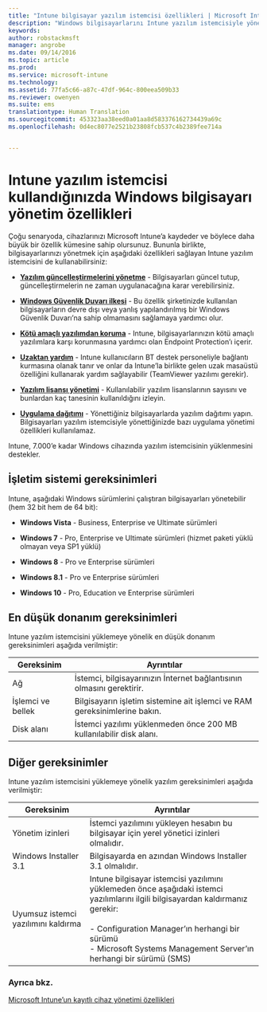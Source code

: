 ```yaml
---
title: "Intune bilgisayar yazılım istemcisi özellikleri | Microsoft Intune"
description: "Windows bilgisayarlarını Intune yazılım istemcisiyle yönetirken sağlanan Intune özelliklerini öğrenin."
keywords: 
author: robstackmsft
manager: angrobe
ms.date: 09/14/2016
ms.topic: article
ms.prod: 
ms.service: microsoft-intune
ms.technology: 
ms.assetid: 77fa5c66-a87c-47df-964c-800eea509b33
ms.reviewer: owenyen
ms.suite: ems
translationtype: Human Translation
ms.sourcegitcommit: 453323aa38eed0a01aa8d583376162734439a69c
ms.openlocfilehash: 0d4ec8077e2521b23808fcb537c4b2389fee714a


---
```


# Intune yazılım istemcisi kullandığınızda Windows bilgisayarı yönetim özellikleri
Çoğu senaryoda, cihazlarınızı Microsoft Intune’a kaydeder ve böylece daha büyük bir özellik kümesine sahip olursunuz. Bununla birlikte, bilgisayarlarınızı yönetmek için aşağıdaki özellikleri sağlayan Intune yazılım istemcisini de kullanabilirsiniz:

-   **[Yazılım güncelleştirmelerini yönetme](/intune/deploy-use/keep-windows-pcs-up-to-date-with-software-updates-in-microsoft-intune)** - Bilgisayarları güncel tutup, güncelleştirmelerin ne zaman uygulanacağına karar verebilirsiniz.

-   **[Windows Güvenlik Duvarı ilkesi](/intune/deploy-use/help-protect-windows-pcs-using-windows-firewall-policies-in-microsoft-intune)** - Bu özellik şirketinizde kullanılan bilgisayarların devre dışı veya yanlış yapılandırılmış bir Windows Güvenlik Duvarı’na sahip olmamasını sağlamaya yardımcı olur.

-   **[Kötü amaçlı yazılımdan koruma](/intune/deploy-use/help-secure-windows-pcs-with-endpoint-protection-for-microsoft-intune)** - Intune, bilgisayarlarınızın kötü amaçlı yazılımlara karşı korunmasına yardımcı olan Endpoint Protection’ı içerir.

-   **[Uzaktan yardım](/intune/deploy-use/common-windows-pc-management-tasks-with-the-microsoft-intune-computer-client#request-and-provide-remote-assistance-to-windows-pcs-that-use-the-intune-client-software )** - Intune kullanıcıların BT destek personeliyle bağlantı kurmasına olanak tanır ve onlar da Intune’la birlikte gelen uzak masaüstü özelliğini kullanarak yardım sağlayabilir (TeamViewer yazılımı gerekir).

-   **[Yazılım lisansı yönetimi](/intune/deploy-use/manage-license-agreements-for-windows-pc-software-in-microsoft-intune)** - Kullanılabilir yazılım lisanslarının sayısını ve bunlardan kaç tanesinin kullanıldığını izleyin.
-   **[Uygulama dağıtımı](/intune/deploy-use/add-apps-for-windows-pcs-in-microsoft-intune)** - Yönettiğiniz bilgisayarlarda yazılım dağıtımı yapın. Bilgisayarları yazılım istemcisiyle yönettiğinizde bazı uygulama yönetimi özellikleri kullanılamaz.


Intune, 7.000’e kadar Windows cihazında yazılım istemcisinin yüklenmesini destekler.

## İşletim sistemi gereksinimleri
Intune, aşağıdaki Windows sürümlerini çalıştıran bilgisayarları yönetebilir (hem 32 bit hem de 64 bit):


-   **Windows Vista** - Business, Enterprise ve Ultimate sürümleri

-   **Windows 7** - Pro, Enterprise ve Ultimate sürümleri (hizmet paketi yüklü olmayan veya SP1 yüklü)

-   **Windows 8** - Pro ve Enterprise sürümleri

-   **Windows 8.1** - Pro ve Enterprise sürümleri

- **Windows 10** - Pro, Education ve Enterprise sürümleri


## En düşük donanım gereksinimleri
Intune yazılım istemcisini yüklemeye yönelik en düşük donanım gereksinimleri aşağıda verilmiştir:

|Gereksinim|Ayrıntılar|
|---------------|--------------------|
|Ağ|İstemci, bilgisayarınızın İnternet bağlantısının olmasını gerektirir.|
|İşlemci ve bellek|Bilgisayarın işletim sistemine ait işlemci ve RAM gereksinimlerine bakın.|
|Disk alanı|İstemci yazılımı yüklenmeden önce 200 MB kullanılabilir disk alanı.|

## Diğer gereksinimler
Intune yazılım istemcisini yüklemeye yönelik yazılım gereksinimleri aşağıda verilmiştir:

|Gereksinim|Ayrıntılar|
|---------------|--------------------|
|Yönetim izinleri|İstemci yazılımını yükleyen hesabın bu bilgisayar için yerel yönetici izinleri olmalıdır.|
|Windows Installer 3.1|Bilgisayarda en azından Windows Installer 3.1 olmalıdır.|
|Uyumsuz istemci yazılımını kaldırma|Intune bilgisayar istemcisi yazılımını yüklemeden önce aşağıdaki istemci yazılımlarını ilgili bilgisayardan kaldırmanız gerekir:<br /><br />-   Configuration Manager’ın herhangi bir sürümü<br />-   Microsoft Systems Management Server’ın herhangi bir sürümü (SMS)|

### Ayrıca bkz.
[Microsoft Intune’un kayıtlı cihaz yönetimi özellikleri](./mobile-device-management-capabilities-in-microsoft-intune.md)



<!--HONumber=Sep16_HO2-->


